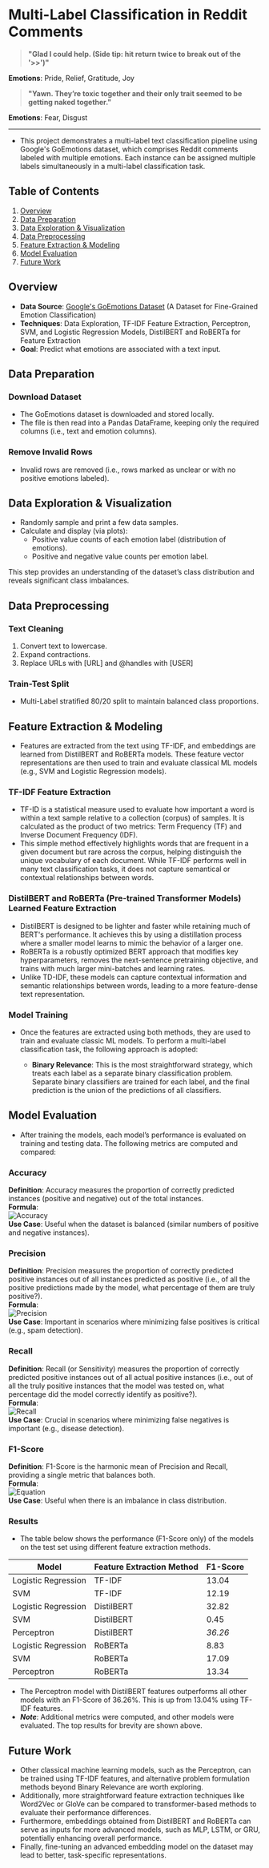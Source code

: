 # Multi-Label Classification in Reddit Comments

> **"Glad I could help. (Side tip: hit return twice to break out of the '>>')"**

**Emotions**: Pride, Relief, Gratitude, Joy

> **"Yawn. They’re toxic together and their only trait seemed to be getting naked together."**

**Emotions**: Fear, Disgust

---

- This project demonstrates a multi-label text classification pipeline using Google's GoEmotions dataset, which comprises Reddit comments labeled with multiple emotions. Each instance can be assigned multiple labels simultaneously in a multi-label classification task.

## Table of Contents

1. [Overview](#overview)
2. [Data Preparation](#data-preparation)
3. [Data Exploration & Visualization](#data-exploration--visualization)
4. [Data Preprocessing](#data-preprocessing)
5. [Feature Extraction & Modeling](#feature-extraction--modeling)
6. [Model Evaluation](#model-evaluation)
7. [Future Work](#future-work)

## Overview

- **Data Source**: [Google's GoEmotions Dataset](https://research.google/blog/goemotions-a-dataset-for-fine-grained-emotion-classification/) (A Dataset for Fine-Grained Emotion Classification)
- **Techniques**: Data Exploration, TF-IDF Feature Extraction, Perceptron, SVM, and Logistic Regression Models, DistilBERT and RoBERTa for Feature Extraction
- **Goal**: Predict what emotions are associated with a text input.

## Data Preparation

### Download Dataset

- The GoEmotions dataset is downloaded and stored locally.
- The file is then read into a Pandas DataFrame, keeping only the required columns (i.e., text and emotion columns).

### Remove Invalid Rows

- Invalid rows are removed (i.e., rows marked as unclear or with no positive emotions labeled).

## Data Exploration & Visualization

- Randomly sample and print a few data samples.
- Calculate and display (via plots):
  - Positive value counts of each emotion label (distribution of emotions).
  - Positive and negative value counts per emotion label.

This step provides an understanding of the dataset’s class distribution and reveals significant class imbalances.

## Data Preprocessing

### Text Cleaning

1. Convert text to lowercase.
2. Expand contractions.
3. Replace URLs with [URL] and @handles with [USER]

### Train-Test Split

- Multi-Label stratified 80/20 split to maintain balanced class proportions.

## Feature Extraction & Modeling

- Features are extracted from the text using TF-IDF, and embeddings are learned from DistilBERT and RoBERTa models. These feature vector representations are then used to train and evaluate classical ML models (e.g., SVM and Logistic Regression models).

### TF-IDF Feature Extraction

- TF-ID is a statistical measure used to evaluate how important a word is within a text sample relative to a collection (corpus) of samples. It is calculated as the product of two metrics: Term Frequency (TF) and Inverse Document Frequency (IDF).
- This simple method effectively highlights words that are frequent in a given document but rare across the corpus, helping distinguish the unique vocabulary of each document. While TF-IDF performs well in many text classification tasks, it does not capture semantical or contextual relationships between words.

### DistilBERT and RoBERTa (Pre-trained Transformer Models) Learned Feature Extraction

- DistilBERT is designed to be lighter and faster while retaining much of BERT's performance. It achieves this by using a distillation process where a smaller model learns to mimic the behavior of a larger one.
- RoBERTa is a robustly optimized BERT approach that modifies key hyperparameters, removes the next-sentence pretraining objective, and trains with much larger mini-batches and learning rates.
- Unlike TD-IDF, these models can capture contextual information and semantic relationships between words, leading to a more feature-dense text representation.

### Model Training

- Once the features are extracted using both methods, they are used to train and evaluate classic ML models. To perform a multi-label classification task, the following approach is adopted:

  - **Binary Relevance**: This is the most straightforward strategy, which treats each label as a separate binary classification problem. Separate binary classifiers are trained for each label, and the final prediction is the union of the predictions of all classifiers.

## Model Evaluation

- After training the models, each model’s performance is evaluated on training and testing data. The following metrics are computed and compared:

### Accuracy

**Definition**: Accuracy measures the proportion of correctly predicted instances (positive and negative) out of the total instances.  
**Formula**:  
![Accuracy](<https://latex.codecogs.com/png.latex?\bg_gray\text{Accuracy}=\frac{\text{True%20Positives%20(TP)}+\text{True%20Negatives%20(TN)}}{\text{Total%20Instances}}>)  
**Use Case**: Useful when the dataset is balanced (similar numbers of positive and negative instances).

### Precision

**Definition**: Precision measures the proportion of correctly predicted positive instances out of all instances predicted as positive (i.e., of all the positive predictions made by the model, what percentage of them are truly positive?).  
**Formula**:  
![Precision](<https://latex.codecogs.com/png.latex?\bg_gray\text{Precision}=\frac{\text{True%20Positives%20(TP)}}{\text{True%20Positives%20(TP)}+\text{False%20Positives%20(FP)}}>)  
**Use Case**: Important in scenarios where minimizing false positives is critical (e.g., spam detection).

### Recall

**Definition**: Recall (or Sensitivity) measures the proportion of correctly predicted positive instances out of all actual positive instances (i.e., out of all the truly positive instances that the model was tested on, what percentage did the model correctly identify as positive?).  
**Formula**:  
![Recall](<https://latex.codecogs.com/png.latex?\bg_gray\text{Recall}=\frac{\text{True%20Positives%20(TP)}}{\text{True%20Positives%20(TP)}+\text{False%20Negatives%20(FN)}}>)  
**Use Case**: Crucial in scenarios where minimizing false negatives is important (e.g., disease detection).

### F1-Score

**Definition**: F1-Score is the harmonic mean of Precision and Recall, providing a single metric that balances both.  
**Formula**:  
![Equation](https://latex.codecogs.com/png.latex?\bg_gray\text{F1-Score}=2\cdot\frac{\text{Precision}\cdot\text{Recall}}{\text{Precision}+\text{Recall}})  
**Use Case**: Useful when there is an imbalance in class distribution.

### Results

- The table below shows the performance (F1-Score only) of the models on the test set using different feature extraction methods.

| Model               | Feature Extraction Method | F1-Score |
| ------------------- | ------------------------- | -------- |
| Logistic Regression | TF-IDF                    | 13.04    |
| SVM                 | TF-IDF                    | 12.19    |
| Logistic Regression | DistilBERT                | 32.82    |
| SVM                 | DistilBERT                | 0.45     |
| Perceptron          | DistilBERT                | _36.26_  |
| Logistic Regression | RoBERTa                   | 8.83     |
| SVM                 | RoBERTa                   | 17.09    |
| Perceptron          | RoBERTa                   | 13.34    |

- The Perceptron model with DistilBERT features outperforms all other models with an F1-Score of 36.26%. This is up from 13.04% using TF-IDF features.
- **_Note_**: Additional metrics were computed, and other models were evaluated. The top results for brevity are shown above.

## Future Work

- Other classical machine learning models, such as the Perceptron, can be trained using TF-IDF features, and alternative problem formulation methods beyond Binary Relevance are worth exploring.
- Additionally, more straightforward feature extraction techniques like Word2Vec or GloVe can be compared to transformer-based methods to evaluate their performance differences.
- Furthermore, embeddings obtained from DistilBERT and RoBERTa can serve as inputs for more advanced models, such as MLP, LSTM, or GRU, potentially enhancing overall performance.
- Finally, fine-tuning an advanced embedding model on the dataset may lead to better, task-specific representations.
